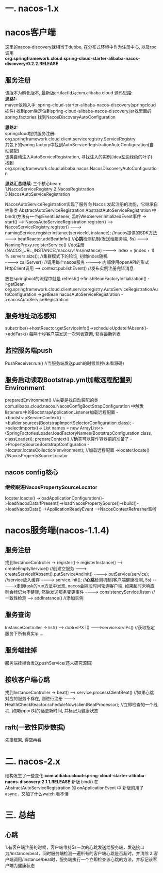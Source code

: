 # 一. nacos-1.x

# nacos客户端  
这里的nacos-discovery就相当于dubbo, 在分布式环境中作为注册中心, 以及rpc调用  
**org.springframework.cloud:spring-cloud-starter-alibaba-nacos-discovery:0.2.2.RELEASE**
## 服务注册
该版本为孵化版本, 最新版artifactId为com.alibaba.cloud
源码思路:  
**思路1:**  
maven依赖入手: spring-cloud-starter-alibaba-nacos-discovery(springcloud插件)
找到pom后定位到spring-cloud-alibaba-nacos-discovery.jar找里面的spring.factories
找到NacosDiscoveryAutoConfiguration

**思路2:**  
springcloud提供服务注册: org.springframework.cloud.client.serviceregistry.ServiceRegistry  
其包下的spring.factory中找到AutoServiceRegistrationAutoConfiguration(自动装配)  
该类自动注入AutoServiceRegistration, 寻找注入的实例(idea左边绿色的叶子)  
找到org.springframework.cloud.alibaba.nacos.NacosDiscoveryAutoConfiguration

**思路汇总继续**:
三个核心bean:  
1.NacosServiceRegistry
2.NacosRegistration
3.NacosAutoServiceRegistration

NacosAutoServiceRegistration实现了服务向 Nacos 发起注册的功能，它继承自抽象类 AbstractAutoServiceRegistration
AbstractAutoServiceRegistration 中 bind()方法有一个@EventListener, 监听WebServerInitializedEvent事件
-> start()
   --> NacosAutoServiceRegistration.register()
   --> NacosServiceRegistry.register()
       ---> namingService.registerInstance(serviceId, instance); //nacos提供的SDK方法
       ---> beatReactor.addBeatInfo() //**心跳**检测机制(发送给服务端, 5s)
       ---> NamingProxy.registerService() //do注册 (NACOS_URL_INSTANCE:/nacos/v1/ns/instance)
            ----> index = (index + 1) % servers.size(); //集群模式下的轮询, 初始index随机  
            ----> callServer() //调用每个nacos服务
                 -----> 内部使用openAPI的形式HttpClient调用
   --> context.publishEvent() //发布实例注册完毕消息


放在springboot的流程中就是
refresh()->finishBeanFactoryInitialization()
->getBean  org.springframework.cloud.client.serviceregistry.AutoServiceRegistrationAutoConfiguration
->getBean  nacosAutoServiceRegistration
->nacosAutoServiceRegistration


## 服务地址动态感知
subscribe()->hostReactor.getServiceInfo()->scheduleUpdateIfAbsent()->addTask()
每隔十秒客户端发送一次列表查询, 获得最新列表

## 监控服务端push
PushReceiver.run()  //当服务端发送push的时候监控(未看源码)

## 服务启动读取Bootstrap.yml加载远程配置到Environment
preparedEnvironment() //主要是找自动装配的类com.alibaba.cloud.nacos.NacosConfigBootStrapConfiguration
    中触发listeners 中的BootstrapApplicationListener加载远程配置
    ->bootstrapServiceContext()
    ->builder.sources(BootstrapImportSelectorConfiguration.class);
    ->selectImports()->
    List<String> names = new ArrayList<>(SpringFactoriesLoader.loadFactoryNames(BootstrapConfiguration.class, classLoader));
prepareContext() //确实可以算作容器前的准备了
    ->PropertySourceBootstrapConfiguration
    ->locator.locateCollection(environment); //加载远程配置
    ->locater.locate() //NacosPropertySourceLocator

## nacos config核心
### 继续跟进NacosPropertySourceLocator
locater.loacte()
->loadApplicationConfiguration()->loadNacosDataIfPresent()->loadNacosPropertySource()->build()->loadNacosData()
 ->ApplicationReadyEvent -->NacosContextRefresher监听

# nacos服务端(nacos-1.1.4)
## 服务注册
找到InstanceController
-> register()-> registerInstance()
   --> createEmptyService() //创建空服务
       ---> createServiceIfAbsent().putServiceAndInit()
            ----> putService(service); //service放入缓存
            ----> service.init();  //**心跳**检测机制(客户端健康检测, 5s)
                  ----->走到task的run方法中发现, nacos会隔段时间轮询客户端, 如果超时未响应则会标记为不健康, 然后发送服务变更事件
            ----> consistencyService.listen  //一致性检测
--> addInstance()  //添加实例

## 服务查询
InstanceController
-> list()
   --> doSrvIPXT()
       --->service.srvIPs() //获取指定服务下所有真实ip
       ... 

## 服务端挂掉
服务端挂掉会发送pushService(还未研究源码)

## 接收客户端心跳
找到InstanceController
-> beat()
   --> service.processClientBeat() //如果心跳对应的服务不存在, 则进行注册
       ---> HealthCheckReactor.scheduleNow(clientBeatProcessor);  //立即检查的一个线程, 如果ipport对的话更新时间, 并标记为健康状态

## raft(一致性同步数据)
先撸框架, 得空再看



# 二. nacos-2.x
结构发生了一些变化
**com.alibaba.cloud:spring-cloud-starter-alibaba-nacos-discovery:2.1.1.RELEASE**
新版 bind() 在 AbstractAutoServiceRegistration 的 onApplicationEvent 中
新版的用了async，又加了什么watch 看不懂

# 三. 总结
## 心跳
1.有客户端注册的时候，客户端维持5s一次的心跳发送给服务端，发送接口为/instance/beat，同时服务端检测一遍所有的客户端心跳是否超时，并清除
2.客户端调用/instance/beat时，服务端执行一个立即检查该心跳的方法，并标记该客户端为健康状态
